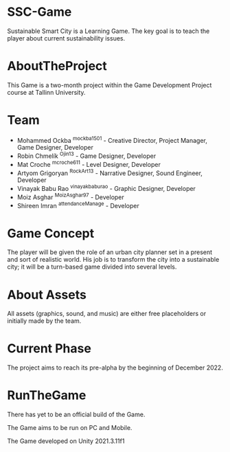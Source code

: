 # SSC-Game

Sustainable Smart City is a Learning Game. The key goal is to teach the player about current sustainability issues.

# AboutTheProject

This Game is a two-month project within the Game Development Project course at Tallinn University.

# Team

* Mohammed Ockba <sup>mockba1501</sup> - Creative Director, Project Manager, Game Designer, Developer
* Robin Chmelík <sup>Ojin13</sup> - Game Designer, Developer
* Mat Croche <sup>mcroche611</sup> - Level Designer, Developer
* Artyom Grigoryan <sup>RockArt13</sup> - Narrative Designer, Sound Engineer, Developer 
* Vinayak Babu Rao <sup>vinayakbaburao</sup> - Graphic Designer, Developer
* Moiz Asghar <sup>MoizAsghar97</sup> - Developer
* Shireen Imran <sup>attendanceManage</sup> - Developer

# Game Concept 

The player will be given the role of an urban city planner set in a present and sort of realistic world. His job is to transform the city into a sustainable city; it will be a turn-based game divided into several levels. 

# About Assets

All assets (graphics, sound, and music) are either free placeholders or initially made by the team.

# Current Phase

The project aims to reach its pre-alpha by the beginning of December 2022.

# RunTheGame
There has yet to be an official build of the Game.

The Game aims to be run on PC and Mobile.

The Game developed on Unity 2021.3.11f1


